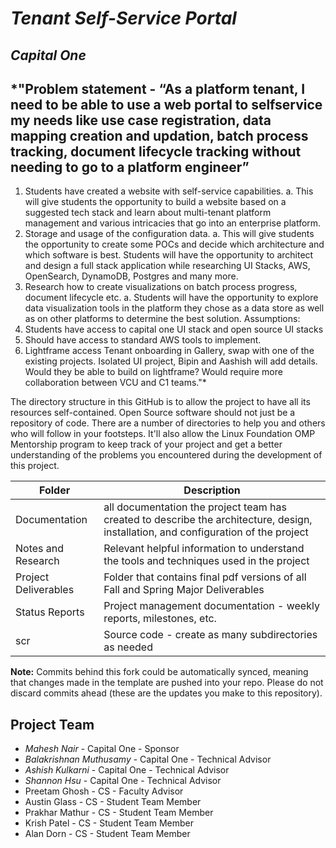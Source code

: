 # *Tenant Self-Service Portal*
## *Capital One*
## *"Problem statement - “As a platform tenant, I need to be able to use a web portal to selfservice my needs like use case registration, data mapping creation and updation, batch process tracking, document lifecycle tracking without needing to go to a platform engineer”
 1. Students have created a website with self-service capabilities.
 a. This will give students the opportunity to build a website based on a suggested tech stack and learn about multi-tenant platform management and various intricacies that go into an enterprise platform.
 2. Storage and usage of the configuration data.
 a. This will give students the opportunity to create some POCs and decide which architecture and which software is best. Students will have the opportunity to architect and design a full stack application while researching UI Stacks, AWS, OpenSearch, DynamoDB, Postgres and many more.
 3. Research how to create visualizations on batch process progress, document lifecycle etc.
 a. Students will have the opportunity to explore data visualization tools in the platform they chose as a data store as well as on other platforms to determine the best solution.
 Assumptions:
 1. Students have access to capital one UI stack and open source UI stacks
 2. Should have access to standard AWS tools to implement.
 3. Lightframe access
 Tenant onboarding in Gallery, swap with one of the existing projects. Isolated UI project, Bipin and Aashish will add details. Would they be able to build on lightframe? Would require more collaboration between VCU and C1 teams."*

The directory structure in this GitHub is to allow the project to have all its resources self-contained.
Open Source software should not just be a repository of code.  There are a number of directories to help you and others who will 
follow in your footsteps.  It'll also allow the Linux Foundation OMP Mentorship program to keep track of your project and get
a better understanding of the problems you encountered during the development of this project. 

| Folder | Description |
|---|---|
| Documentation |  all documentation the project team has created to describe the architecture, design, installation, and configuration of the project |
| Notes and Research | Relevant helpful information to understand the tools and techniques used in the project |
| Project Deliverables | Folder that contains final pdf versions of all Fall and Spring Major Deliverables |
| Status Reports | Project management documentation - weekly reports, milestones, etc. |
| scr | Source code - create as many subdirectories as needed |

**Note:** Commits behind this fork could be automatically synced, meaning that changes made in the template are pushed into your repo. Please do not discard commits ahead (these are the updates you make to this repository).

## Project Team
- *Mahesh Nair*  - Capital One - Sponsor
- *Balakrishnan Muthusamy* - Capital One - Technical Advisor
- *Ashish Kulkarni* - Capital One - Technical Advisor
- *Shannon Hsu* - Capital One - Technical Advisor
- Preetam Ghosh - CS - Faculty Advisor
- Austin Glass - CS - Student Team Member
- Prakhar Mathur - CS - Student Team Member
- Krish Patel - CS - Student Team Member
- Alan Dorn - CS - Student Team Member
